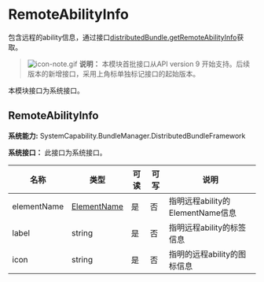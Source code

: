 # RemoteAbilityInfo

包含远程的ability信息，通过接口[distributedBundle.getRemoteAbilityInfo](js-apis-distributedBundle.md)获取。

> ![icon-note.gif](public_sys-resources/icon-note.gif) **说明：**
> 本模块首批接口从API version 9 开始支持。后续版本的新增接口，采用上角标单独标记接口的起始版本。

本模块接口为系统接口。

## RemoteAbilityInfo

 **系统能力:** SystemCapability.BundleManager.DistributedBundleFramework

 **系统接口：**  此接口为系统接口。

| 名称        | 类型                                         | 可读 | 可写 | 说明                    |
| ----------- | -------------------------------------------- | ---- | ---- | ----------------------- |
| elementName | [ElementName](js-apis-bundleManager-elementName.md) | 是   | 否   | 指明远程ability的ElementName信息       |
| label       | string                                       | 是   | 否   | 指明远程ability的标签信息   |
| icon        | string                                       | 是   | 否   | 指明的远程ability的图标信息 |
